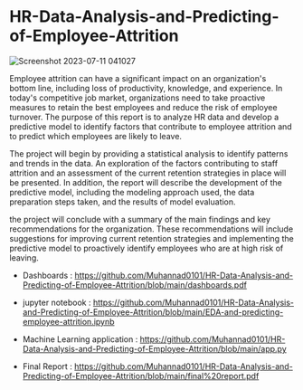 # HR-Data-Analysis-and-Predicting-of-Employee-Attrition

![Screenshot 2023-07-11 041027](https://github.com/Muhannad0101/HR-Data-Analysis-and-Predicting-of-Employee-Attrition/assets/102443619/28f6d787-489c-47c8-b48f-6f331c28d937)


Employee attrition can have a significant impact on an organization's bottom line, including loss of productivity, knowledge, and experience. In today's competitive job market, organizations need to take proactive measures to retain the best employees and reduce the risk of employee turnover. The purpose of this report is to analyze HR data and develop a predictive model to identify factors that contribute to employee attrition and to predict which employees are likely to leave.

The project will begin by providing a statistical analysis to identify patterns and trends in the data. An exploration of the factors contributing to staff attrition and an assessment of the current retention strategies in place will be presented. In addition, the report will describe the development of the predictive model, including the modeling approach used, the data preparation steps taken, and the results of model evaluation.

the project will conclude with a summary of the main findings and key recommendations for the organization. These recommendations will include suggestions for improving current retention strategies and implementing the predictive model to proactively identify employees who are at high risk of leaving.

- Dashboards : https://github.com/Muhannad0101/HR-Data-Analysis-and-Predicting-of-Employee-Attrition/blob/main/dashboards.pdf

- jupyter notebook : https://github.com/Muhannad0101/HR-Data-Analysis-and-Predicting-of-Employee-Attrition/blob/main/EDA-and-predicting-employee-attrition.ipynb

- Machine Learning application : https://github.com/Muhannad0101/HR-Data-Analysis-and-Predicting-of-Employee-Attrition/blob/main/app.py

- Final Report : https://github.com/Muhannad0101/HR-Data-Analysis-and-Predicting-of-Employee-Attrition/blob/main/final%20report.pdf
